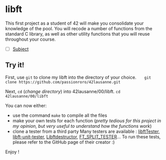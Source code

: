 # libft
This first project as a student of 42 will make you consolidate your knowledge of the pool. You will recode a number of functions from the standard C library, as well as other utility functions that you will reuse throughout your course. 

 - [ ] [Subject](https://github.com/passionroro/42lausanne/blob/main/00/libft/fr.subject.pdf)

## Try it!
First, use `git` to clone my libft into the directory of your choice. 
`	git clone https://github.com/passionroro/42lausanne.git`

Next, `cd` (_change directory_) into 42lausanne/00/libft.
    `cd 42lausanne/00/libft`
  
You can now either: 
 - use the command `make` to compile all the files
 - make your own tests for each function (_pretty tedious for this project in my opinion, but very useful to understand how the functions work_)
 - clone a tester from a third party
Many testers are available : [libftTester](https://github.com/Tripouille/libftTester), [libft-unit-tester](https://github.com/alelievr/libft-unit-test), [Libftdestructor](https://github.com/t0mm4rx/libftdestructor), [FT_SPLIT_TESTER](https://github.com/Ysoroko/FT_SPLIT_TESTER)...
To run these tests, please refer to the GitHub page of their creator :)

Enjoy !
